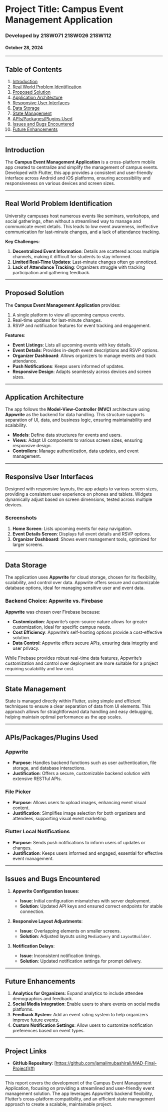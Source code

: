 # Project Title: Campus Event Management Application

### Developed by 21SW071 21SW026 21SW112
#### October 28, 2024

---

## Table of Contents
1. [Introduction](#introduction)
2. [Real World Problem Identification](#real-world-problem-identification)
3. [Proposed Solution](#proposed-solution)
4. [Application Architecture](#application-architecture)
5. [Responsive User Interfaces](#responsive-user-interfaces)
6. [Data Storage](#data-storage)
7. [State Management](#state-management)
8. [APIs/Packages/Plugins Used](#apispackagesplugins-used)
9. [Issues and Bugs Encountered](#issues-and-bugs-encountered)
10. [Future Enhancements](#future-enhancements)

---

## Introduction

The **Campus Event Management Application** is a cross-platform mobile app created to centralize and simplify the management of campus events. Developed with Flutter, this app provides a consistent and user-friendly interface across Android and iOS platforms, ensuring accessibility and responsiveness on various devices and screen sizes.

---

## Real World Problem Identification

University campuses host numerous events like seminars, workshops, and social gatherings, often without a streamlined way to manage and communicate event details. This leads to low event awareness, ineffective communication for last-minute changes, and a lack of attendance tracking.

**Key Challenges**:
1. **Decentralized Event Information**: Details are scattered across multiple channels, making it difficult for students to stay informed.
2. **Limited Real-Time Updates**: Last-minute changes often go unnoticed.
3. **Lack of Attendance Tracking**: Organizers struggle with tracking participation and gathering feedback.

---

## Proposed Solution

The **Campus Event Management Application** provides:
1. A single platform to view all upcoming campus events.
2. Real-time updates for last-minute changes.
3. RSVP and notification features for event tracking and engagement.

**Features**:
- **Event Listings**: Lists all upcoming events with key details.
- **Event Details**: Provides in-depth event descriptions and RSVP options.
- **Organizer Dashboard**: Allows organizers to manage events and track attendance.
- **Push Notifications**: Keeps users informed of updates.
- **Responsive Design**: Adapts seamlessly across devices and screen sizes.

---

## Application Architecture

The app follows the **Model-View-Controller (MVC)** architecture using **Appwrite** as the backend for data handling. This structure supports separation of UI, data, and business logic, ensuring maintainability and scalability.

- **Models**: Define data structures for events and users.
- **Views**: Adapt UI components to various screen sizes, ensuring responsive design.
- **Controllers**: Manage authentication, data updates, and event management.

---

## Responsive User Interfaces

Designed with responsive layouts, the app adapts to various screen sizes, providing a consistent user experience on phones and tablets. Widgets dynamically adjust based on screen dimensions, tested across multiple devices.

### Screenshots

1. **Home Screen**: Lists upcoming events for easy navigation.
2. **Event Details Screen**: Displays full event details and RSVP options.
3. **Organizer Dashboard**: Shows event management tools, optimized for larger screens.


---

## Data Storage

The application uses **Appwrite** for cloud storage, chosen for its flexibility, scalability, and control over data. Appwrite offers secure and customizable database options, ideal for managing sensitive user and event data.

### Backend Choice: Appwrite vs. Firebase

**Appwrite** was chosen over Firebase because:
- **Customization**: Appwrite’s open-source nature allows for greater customization, ideal for specific campus needs.
- **Cost Efficiency**: Appwrite’s self-hosting options provide a cost-effective solution.
- **Data Control**: Appwrite offers secure APIs, ensuring data integrity and user privacy.

While Firebase provides robust real-time data features, Appwrite’s customization and control over deployment are more suitable for a project requiring scalability and low cost.

---

## State Management

State is managed directly within Flutter, using simple and efficient techniques to ensure a clear separation of data from UI elements. This approach allows for straightforward data handling and easy debugging, helping maintain optimal performance as the app scales.

---

## APIs/Packages/Plugins Used

### Appwrite
   - **Purpose**: Handles backend functions such as user authentication, file storage, and database interactions.
   - **Justification**: Offers a secure, customizable backend solution with extensive RESTful APIs.

### File Picker
   - **Purpose**: Allows users to upload images, enhancing event visual content.
   - **Justification**: Simplifies image selection for both organizers and attendees, supporting visual event marketing.

### Flutter Local Notifications
   - **Purpose**: Sends push notifications to inform users of updates or changes.
   - **Justification**: Keeps users informed and engaged, essential for effective event management.

---

## Issues and Bugs Encountered

1. **Appwrite Configuration Issues**:
   - **Issue**: Initial configuration mismatches with server deployment.
   - **Solution**: Updated API keys and ensured correct endpoints for stable connection.

2. **Responsive Layout Adjustments**:
   - **Issue**: Overlapping elements on smaller screens.
   - **Solution**: Adjusted layouts using `MediaQuery` and `LayoutBuilder`.

3. **Notification Delays**:
   - **Issue**: Inconsistent notification timings.
   - **Solution**: Updated notification settings for prompt delivery.

---

## Future Enhancements

1. **Analytics for Organizers**: Expand analytics to include attendee demographics and feedback.
2. **Social Media Integration**: Enable users to share events on social media platforms.
3. **Feedback System**: Add an event rating system to help organizers improve future events.
4. **Custom Notification Settings**: Allow users to customize notification preferences based on event types.

---

## Project Links

- **GitHub Repository**: [https://github.com/jamalimubashirali/MAD-Final-Project](#)

---

This report covers the development of the Campus Event Management Application, focusing on providing a streamlined and user-friendly event management solution. The app leverages Appwrite’s backend flexibility, Flutter’s cross-platform compatibility, and an efficient state management approach to create a scalable, maintainable project.

